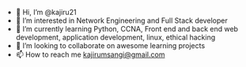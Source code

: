 - 👋 Hi, I’m @kajiru21
- 👀 I’m interested in Network Engineering and Full Stack developer
- 🌱 I’m currently learning Python, CCNA, Front end and back end web development, application development, linux, ethical hacking
- 💞️ I’m looking to collaborate on awesome learning projects 
- 📫 How to reach me kajirumsangi@gmail.com

<!---
kajiru21/kajiru21 is a ✨ special ✨ repository because its `README.md` (this file) appears on your GitHub profile.
You can click the Preview link to take a look at your changes.
--->
